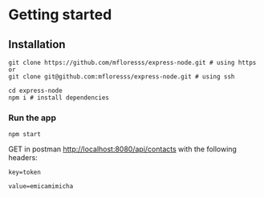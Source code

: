 # Getting started

## Installation

```
git clone https://github.com/mfloresss/express-node.git # using https
or
git clone git@github.com:mfloresss/express-node.git # using ssh

cd express-node
npm i # install dependencies
```

### Run the app
```
npm start
```
GET in postman [http://localhost:8080/api/contacts](http://localhost:8080/api/contacts) with the following headers: 

```
key=token

value=emicamimicha
```


